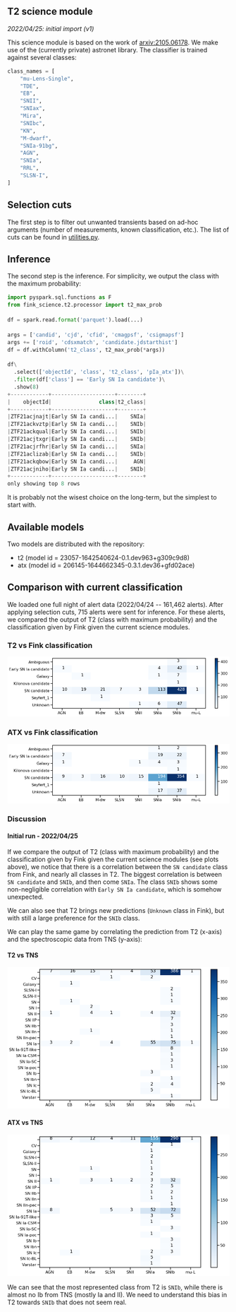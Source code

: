 ## T2 science module

_2022/04/25: initial import (v1)_

This science module is based on the work of [arxiv:2105.06178](https://arxiv.org/abs/2105.06178). We make use of the (currently private) astronet library. The classifier is trained against several classes:

```python
class_names = [
    "mu-Lens-Single",
    "TDE",
    "EB",
    "SNII",
    "SNIax",
    "Mira",
    "SNIbc",
    "KN",
    "M-dwarf",
    "SNIa-91bg",
    "AGN",
    "SNIa",
    "RRL",
    "SLSN-I",
]
```

## Selection cuts

The first step is to filter out unwanted transients based on ad-hoc arguments (number of measurements, known classification, etc.). The list of cuts can be found in [utilities.py](utilities.py).


## Inference

The second step is the inference. For simplicity, we output the class with the maximum probability:

```python
import pyspark.sql.functions as F
from fink_science.t2.processor import t2_max_prob

df = spark.read.format('parquet').load(...)

args = ['candid', 'cjd', 'cfid', 'cmagpsf', 'csigmapsf']
args += ['roid', 'cdsxmatch', 'candidate.jdstarthist']
df = df.withColumn('t2_class', t2_max_prob(*args))

df\
  .select(['objectId', 'class', 't2_class', 'pIa_atx'])\
  .filter(df['class'] == 'Early SN Ia candidate')\
  .show(8)
+------------+--------------------+--------+
|    objectId|               class|t2_class|
+------------+--------------------+--------+
|ZTF21acjnajt|Early SN Ia candi...|    SNIa|
|ZTF21ackvztp|Early SN Ia candi...|    SNIb|
|ZTF21ackqual|Early SN Ia candi...|    SNIb|
|ZTF21acjtxgr|Early SN Ia candi...|    SNIb|
|ZTF21acjrfhr|Early SN Ia candi...|    SNIa|
|ZTF21aclizab|Early SN Ia candi...|    SNIb|
|ZTF21ackqbow|Early SN Ia candi...|     AGN|
|ZTF21acjniho|Early SN Ia candi...|    SNIb|
+------------+--------------------+--------+
only showing top 8 rows
```

It is probably not the wisest choice on the long-term, but the simplest to start with.

## Available models

Two models are distributed with the repository:
- t2 (model id = 23057-1642540624-0.1.dev963+g309c9d8)
- atx (model id = 206145-1644662345-0.3.1.dev36+gfd02ace)

## Comparison with current classification

We loaded one full night of alert data (2022/04/24 -- 161,462 alerts). After applying selection cuts, 715 alerts were sent for inference. For these alerts, we compared the output of T2 (class with maximum probability) and the classification given by Fink given the current science modules.

### T2 vs Fink classification

![t2](t2.png)

### ATX vs Fink classification

![atx](atx.png)

### Discussion

#### Initial run - 2022/04/25

If we compare the output of T2 (class with maximum probability) and the classification given by Fink given the current science modules (see plots above), we notice that there is a correlation between the `SN candidate` class from Fink, and nearly all classes in T2. The biggest correlation is between `SN candidate` and `SNIb`, and then come `SNIa`. The class `SNIb` shows some non-negligible correlation with `Early SN Ia candidate`, which is somehow unexpected.

We can also see that T2 brings new predictions (`Unknown` class in Fink), but with still a large preference for the `SNIb` class.

We can play the same game by correlating the prediction from T2 (x-axis) and the spectroscopic data from TNS (y-axis):

#### T2 vs TNS

![t2](t2_tns.png)

#### ATX vs TNS

![t2](atx_tns.png)

We can see that the most represented class from T2 is `SNIb`, while there is almost no Ib from TNS (mostly Ia and II). We need to understand this bias in T2 towards `SNIb` that does not seem real.
